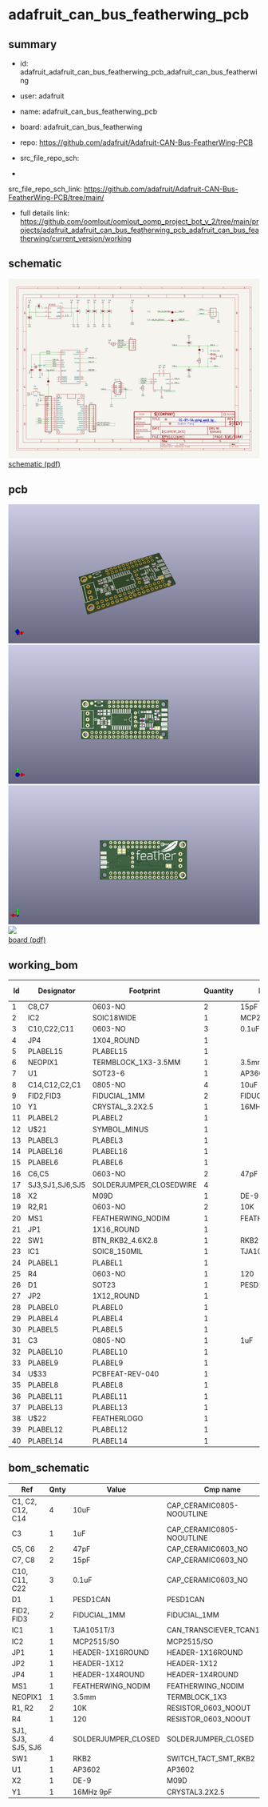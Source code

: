 # adafruit_can_bus_featherwing_pcb
 
## summary 
* id: adafruit_adafruit_can_bus_featherwing_pcb_adafruit_can_bus_featherwing
* user: adafruit
* name: adafruit_can_bus_featherwing_pcb
* board: adafruit_can_bus_featherwing
* repo: https://github.com/adafruit/Adafruit-CAN-Bus-FeatherWing-PCB



* src_file_repo_sch: 
*
 src_file_repo_sch_link: https://github.com/adafruit/Adafruit-CAN-Bus-FeatherWing-PCB/tree/main/
* full details link: https://github.com/oomlout/oomlout_oomp_project_bot_v_2/tree/main/projects/adafruit_adafruit_can_bus_featherwing_pcb_adafruit_can_bus_featherwing/current_version/working  

## schematic  
![](working_schematic_600.png)  
[schematic (pdf)](working_schematic.pdf)  

## pcb  
![](working_3d_600.png) 
![](working_3d_front_600.png)  
![](working_3d_back_600.png)  
![](working_600.png)  
[board (pdf)](working.pdf)  

## working_bom
| Id | Designator | Footprint | Quantity | Designation | Supplier and ref |  | None | 
| --- | --- | --- | --- | --- | --- | --- | --- | 
| 1 | C8,C7 | 0603-NO | 2 | 15pF |  |  | [''] | 
| 2 | IC2 | SOIC18WIDE | 1 | MCP2515/SO |  |  | [''] | 
| 3 | C10,C22,C11 | 0603-NO | 3 | 0.1uF |  |  | [''] | 
| 4 | JP4 | 1X04_ROUND | 1 |  |  |  | [''] | 
| 5 | PLABEL15 | PLABEL15 | 1 |  |  |  | [''] | 
| 6 | NEOPIX1 | TERMBLOCK_1X3-3.5MM | 1 | 3.5mm |  |  | [''] | 
| 7 | U1 | SOT23-6 | 1 | AP3602 |  |  | [''] | 
| 8 | C14,C12,C2,C1 | 0805-NO | 4 | 10uF |  |  | [''] | 
| 9 | FID2,FID3 | FIDUCIAL_1MM | 2 | FIDUCIAL_1MM |  |  | [''] | 
| 10 | Y1 | CRYSTAL_3.2X2.5 | 1 | 16MHz 9pF |  |  | [''] | 
| 11 | PLABEL2 | PLABEL2 | 1 |  |  |  | [''] | 
| 12 | U$21 | SYMBOL_MINUS | 1 |  |  |  | [''] | 
| 13 | PLABEL3 | PLABEL3 | 1 |  |  |  | [''] | 
| 14 | PLABEL16 | PLABEL16 | 1 |  |  |  | [''] | 
| 15 | PLABEL6 | PLABEL6 | 1 |  |  |  | [''] | 
| 16 | C6,C5 | 0603-NO | 2 | 47pF |  |  | [''] | 
| 17 | SJ3,SJ1,SJ6,SJ5 | SOLDERJUMPER_CLOSEDWIRE | 4 |  |  |  | [''] | 
| 18 | X2 | M09D | 1 | DE-9 |  |  | [''] | 
| 19 | R2,R1 | 0603-NO | 2 | 10K |  |  | [''] | 
| 20 | MS1 | FEATHERWING_NODIM | 1 | FEATHERWING_NODIM |  |  | [''] | 
| 21 | JP1 | 1X16_ROUND | 1 |  |  |  | [''] | 
| 22 | SW1 | BTN_RKB2_4.6X2.8 | 1 | RKB2 |  |  | [''] | 
| 23 | IC1 | SOIC8_150MIL | 1 | TJA1051T/3 |  |  | [''] | 
| 24 | PLABEL1 | PLABEL1 | 1 |  |  |  | [''] | 
| 25 | R4 | 0603-NO | 1 | 120 |  |  | [''] | 
| 26 | D1 | SOT23 | 1 | PESD1CAN |  |  | [''] | 
| 27 | JP2 | 1X12_ROUND | 1 |  |  |  | [''] | 
| 28 | PLABEL0 | PLABEL0 | 1 |  |  |  | [''] | 
| 29 | PLABEL4 | PLABEL4 | 1 |  |  |  | [''] | 
| 30 | PLABEL5 | PLABEL5 | 1 |  |  |  | [''] | 
| 31 | C3 | 0805-NO | 1 | 1uF |  |  | [''] | 
| 32 | PLABEL10 | PLABEL10 | 1 |  |  |  | [''] | 
| 33 | PLABEL9 | PLABEL9 | 1 |  |  |  | [''] | 
| 34 | U$33 | PCBFEAT-REV-040 | 1 |  |  |  | [''] | 
| 35 | PLABEL8 | PLABEL8 | 1 |  |  |  | [''] | 
| 36 | PLABEL11 | PLABEL11 | 1 |  |  |  | [''] | 
| 37 | PLABEL13 | PLABEL13 | 1 |  |  |  | [''] | 
| 38 | U$22 | FEATHERLOGO | 1 |  |  |  | [''] | 
| 39 | PLABEL12 | PLABEL12 | 1 |  |  |  | [''] | 
| 40 | PLABEL14 | PLABEL14 | 1 |  |  |  | [''] | 


## bom_schematic
| Ref | Qnty | Value | Cmp name | Footprint | Description | Vendor | DNP | 
| --- | --- | --- | --- | --- | --- | --- | --- | 
| C1, C2, C12, C14 | 4 | 10uF | CAP_CERAMIC0805-NOOUTLINE | working:0805-NO |  |  |  | 
| C3 | 1 | 1uF | CAP_CERAMIC0805-NOOUTLINE | working:0805-NO |  |  |  | 
| C5, C6 | 2 | 47pF | CAP_CERAMIC0603_NO | working:0603-NO |  |  |  | 
| C7, C8 | 2 | 15pF | CAP_CERAMIC0603_NO | working:0603-NO |  |  |  | 
| C10, C11, C22 | 3 | 0.1uF | CAP_CERAMIC0603_NO | working:0603-NO |  |  |  | 
| D1 | 1 | PESD1CAN | PESD1CAN | working:SOT23 |  |  |  | 
| FID2, FID3 | 2 | FIDUCIAL_1MM | FIDUCIAL_1MM | working:FIDUCIAL_1MM |  |  |  | 
| IC1 | 1 | TJA1051T/3 | CAN_TRANSCIEVER_TCAN1051V | working:SOIC8_150MIL |  |  |  | 
| IC2 | 1 | MCP2515/SO | MCP2515/SO | working:SOIC18WIDE |  |  |  | 
| JP1 | 1 | HEADER-1X16ROUND | HEADER-1X16ROUND | working:1X16_ROUND |  |  |  | 
| JP2 | 1 | HEADER-1X12 | HEADER-1X12 | working:1X12_ROUND |  |  |  | 
| JP4 | 1 | HEADER-1X4ROUND | HEADER-1X4ROUND | working:1X04_ROUND |  |  |  | 
| MS1 | 1 | FEATHERWING_NODIM | FEATHERWING_NODIM | working:FEATHERWING_NODIM |  |  |  | 
| NEOPIX1 | 1 | 3.5mm | TERMBLOCK_1X3 | working:TERMBLOCK_1X3-3.5MM |  |  |  | 
| R1, R2 | 2 | 10K | RESISTOR_0603_NOOUT | working:0603-NO |  |  |  | 
| R4 | 1 | 120 | RESISTOR_0603_NOOUT | working:0603-NO |  |  |  | 
| SJ1, SJ3, SJ5, SJ6 | 4 | SOLDERJUMPER_CLOSED | SOLDERJUMPER_CLOSED | working:SOLDERJUMPER_CLOSEDWIRE |  |  |  | 
| SW1 | 1 | RKB2 | SWITCH_TACT_SMT_RKB2 | working:BTN_RKB2_4.6X2.8 |  |  |  | 
| U1 | 1 | AP3602 | AP3602 | working:SOT23-6 |  |  |  | 
| X2 | 1 | DE-9 | M09D | working:M09D |  |  |  | 
| Y1 | 1 | 16MHz 9pF | CRYSTAL3.2X2.5 | working:CRYSTAL_3.2X2.5 |  |  |  | 



